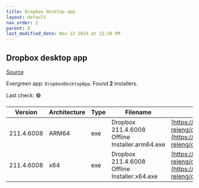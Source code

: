 ```yaml
---
title: Dropbox desktop app
layout: default
nav_order: 2
parent: D
last_modified_date: Nov 12 2024 at 12:20 PM
---
```


## Dropbox desktop app

[Source](https://www.dropbox.com/desktop)

Evergreen app: `DropboxDesktopApp`. Found **2** installers.

Last check: 🟢

| Version    | Architecture | Type | Filename                                       | URI                                                                                                                                                                                                            |
| ---------- | ------------ | ---- | ---------------------------------------------- | -------------------------------------------------------------------------------------------------------------------------------------------------------------------------------------------------------------- |
| 211.4.6008 | ARM64        | exe  | Dropbox 211.4.6008 Offline Installer.arm64.exe | [https://edge.dropboxstatic.com/dbx-releng/client/Dropbox%20211.4.6008%20Offline%20Installer.arm64.exe](https://edge.dropboxstatic.com/dbx-releng/client/Dropbox%20211.4.6008%20Offline%20Installer.arm64.exe) |
| 211.4.6008 | x64          | exe  | Dropbox 211.4.6008 Offline Installer.x64.exe   | [https://edge.dropboxstatic.com/dbx-releng/client/Dropbox%20211.4.6008%20Offline%20Installer.x64.exe](https://edge.dropboxstatic.com/dbx-releng/client/Dropbox%20211.4.6008%20Offline%20Installer.x64.exe)     |
